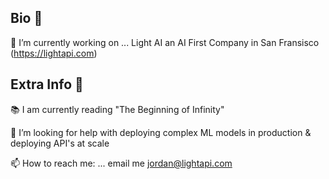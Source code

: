 ## Bio 💼

🔭 I’m currently working on ...
      Light AI an AI First Company in San Fransisco (https://lightapi.com)

## Extra Info 📣
     

📚 I am currently reading "The Beginning of Infinity" 

🤔 I’m looking for help with deploying complex ML models in production & deploying API's at scale 
      
📫 How to reach me: ...
  email me jordan@lightapi.com
<!--
**plowsjordan/plowsjordan** is a ✨ _special_ ✨ repository because its `README.md` (this file) appears on your GitHub profile.

Here are some ideas to get you started:

- 🔭 I’m currently working on ...
      Light AI an AI First Company in San Fransisco
- 🌱 I’m currently learning ...
- 👯 I’m looking to collaborate on ...
- 🤔 I’m looking for help with ...
- 💬 Ask me about ...
- 📫 How to reach me: ...
   if you want to learn more about Light AI email me jordan@lightapi.com
- 😄 Pronouns: ...
- ⚡ Fun fact: ...
-->
